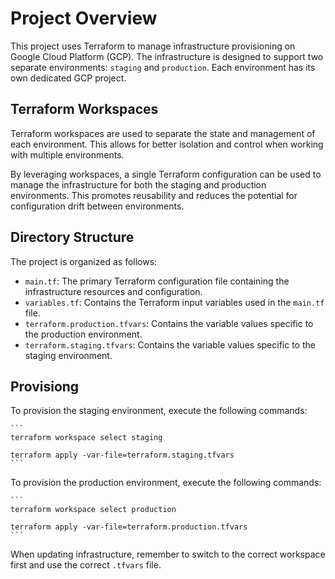 # Project Overview

This project uses Terraform to manage infrastructure provisioning on Google Cloud Platform (GCP). The infrastructure is designed to support two separate environments: `staging` and `production`. Each environment has its own dedicated GCP project.

## Terraform Workspaces

Terraform workspaces are used to separate the state and management of each environment. This allows for better isolation and control when working with multiple environments.

By leveraging workspaces, a single Terraform configuration can be used to manage the infrastructure for both the staging and production environments. This promotes reusability and reduces the potential for configuration drift between environments.

## Directory Structure

The project is organized as follows:

- `main.tf`: The primary Terraform configuration file containing the infrastructure resources and configuration.
- `variables.tf`: Contains the Terraform input variables used in the `main.tf` file.
- `terraform.production.tfvars`: Contains the variable values specific to the production environment.
- `terraform.staging.tfvars`: Contains the variable values specific to the staging environment.

## Provisiong

To provision the staging environment, execute the following commands:

    ```
    terraform workspace select staging

    terraform apply -var-file=terraform.staging.tfvars
    ```

To provision the production environment, execute the following commands:

    ```
    terraform workspace select production

    terraform apply -var-file=terraform.production.tfvars
    ```

When updating infrastructure, remember to switch to the correct workspace first and use the correct `.tfvars` file.
